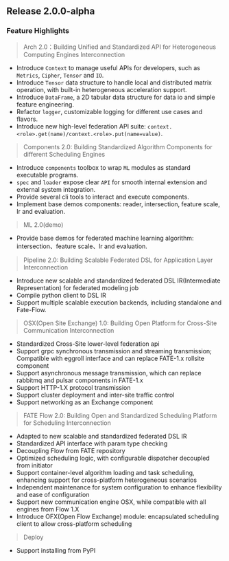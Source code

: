 ## Release 2.0.0-alpha
### Feature Highlights
> Arch 2.0：Building Unified and Standardized API for Heterogeneous Computing Engines Interconnection
* Introduce `Context` to manage useful APIs for developers, such as `Metrics`, `Cipher`, `Tensor` and `IO`.
* Introduce `Tensor` data structure to handle local and distributed matrix operation, with built-in heterogeneous acceleration support. 
* Introduce `DataFrame`, a 2D tabular data structure for data io and simple feature engineering.
* Refactor `logger`, customizable logging for different use cases and flavors.
* Introduce new high-level federation API suite: `context.<role>.get(name)/context.<role>.put(name=value)`.

> Components 2.0: Building Standardized Algorithm Components for different Scheduling Engines
* Introduce `components` toolbox to wrap `ML` modules as standard executable programs.
* `spec` and `loader` expose clear `API` for smooth internal extension and external system integration. 
* Provide several cli tools to interact and execute components.
* Implement base demos components: reader, intersection, feature scale, lr and evaluation. 

> ML 2.0(demo)
* Provide base demos for federated machine learning algorithm: intersection、feature scale、lr and evaluation.

> Pipeline 2.0: Building Scalable Federated DSL for Application Layer Interconnection
* Introduce new scalable and standardized federated DSL IR(Intermediate Representation) for federated modeling job
* Compile python client to DSL IR
* Support multiple scalable execution backends, including standalone and Fate-Flow.

> OSX(Open Site Exchange) 1.0: Building Open Platform for Cross-Site Communication Interconnection
* Standardized Cross-Site lower-level federation api
* Support grpc synchronous transmission and streaming transmission; Compatible with eggroll interface and can replace FATE-1.x rollsite component
* Support asynchronous message transmission, which can replace rabbitmq and pulsar components in FATE-1.x
* Support HTTP-1.X protocol transmission
* Support cluster deployment and inter-site traffic control
* Support networking as an Exchange component

> FATE Flow 2.0: Building Open and Standardized Scheduling Platform for Scheduling Interconnection
* Adapted to new scalable and standardized federated DSL IR
* Standardized API interface with param type checking 
* Decoupling Flow from FATE repository 
* Optimized scheduling logic, with configurable dispatcher decoupled from initiator
* Support container-level algorithm loading and task scheduling, enhancing support for cross-platform heterogeneous scenarios
* Independent maintenance for system configuration to enhance flexibility and ease of configuration
* Support new communication engine OSX, while compatible with all engines from Flow 1.X
* Introduce OFX(Open Flow Exchange) module: encapsulated scheduling client to allow cross-platform scheduling

> Deploy
* Support installing from PyPI
